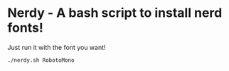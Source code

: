 # Nerdy - A bash script to install nerd fonts!

Just run it with the font you want!

```bash
./nerdy.sh RobotoMono
```
